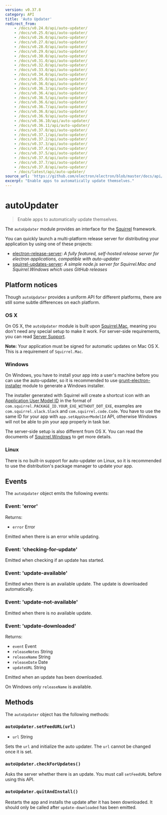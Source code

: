 ```yaml
---
version: v0.37.8
category: API
title: 'Auto Updater'
redirect_from:
    - /docs/v0.24.0/api/auto-updater/
    - /docs/v0.25.0/api/auto-updater/
    - /docs/v0.26.0/api/auto-updater/
    - /docs/v0.27.0/api/auto-updater/
    - /docs/v0.28.0/api/auto-updater/
    - /docs/v0.29.0/api/auto-updater/
    - /docs/v0.30.0/api/auto-updater/
    - /docs/v0.31.0/api/auto-updater/
    - /docs/v0.32.0/api/auto-updater/
    - /docs/v0.33.0/api/auto-updater/
    - /docs/v0.34.0/api/auto-updater/
    - /docs/v0.35.0/api/auto-updater/
    - /docs/v0.36.0/api/auto-updater/
    - /docs/v0.36.3/api/auto-updater/
    - /docs/v0.36.4/api/auto-updater/
    - /docs/v0.36.5/api/auto-updater/
    - /docs/v0.36.6/api/auto-updater/
    - /docs/v0.36.7/api/auto-updater/
    - /docs/v0.36.8/api/auto-updater/
    - /docs/v0.36.9/api/auto-updater/
    - /docs/v0.36.10/api/auto-updater/
    - /docs/v0.36.11/api/auto-updater/
    - /docs/v0.37.0/api/auto-updater/
    - /docs/v0.37.1/api/auto-updater/
    - /docs/v0.37.2/api/auto-updater/
    - /docs/v0.37.3/api/auto-updater/
    - /docs/v0.37.4/api/auto-updater/
    - /docs/v0.37.5/api/auto-updater/
    - /docs/v0.37.6/api/auto-updater/
    - /docs/v0.37.7/api/auto-updater/
    - /docs/v0.37.8/api/auto-updater/
    - /docs/latest/api/auto-updater/
source_url: 'https://github.com/electron/electron/blob/master/docs/api/auto-updater.md'
excerpt: "Enable apps to automatically update themselves."
---
```


# autoUpdater

> Enable apps to automatically update themselves.

The `autoUpdater` module provides an interface for the [Squirrel](https://github.com/Squirrel) framework.

You can quickly launch a multi-platform release server for distributing your
application by using one of these projects:

- [electron-release-server][electron-release-server]: *A fully featured,
  self-hosted release server for electron applications, compatible with
  auto-updater*
- [squirrel-updates-server][squirrel-updates-server]: *A simple node.js server
  for Squirrel.Mac and Squirrel.Windows which uses GitHub releases*

## Platform notices

Though `autoUpdater` provides a uniform API for different platforms, there are
still some subtle differences on each platform.

### OS X

On OS X, the `autoUpdater` module is built upon [Squirrel.Mac][squirrel-mac],
meaning you don't need any special setup to make it work. For server-side
requirements, you can read [Server Support][server-support].

**Note:** Your application must be signed for automatic updates on Mac OS X.
This is a requirement of `Squirrel.Mac`.

### Windows

On Windows, you have to install your app into a user's machine before you can
use the auto-updater, so it is recommended to use
[grunt-electron-installer][installer] module to generate a Windows installer.

The installer generated with Squirrel will create a shortcut icon with an
[Application User Model ID][app-user-model-id] in the format of
`com.squirrel.PACKAGE_ID.YOUR_EXE_WITHOUT_DOT_EXE`, examples are
`com.squirrel.slack.Slack` and `com.squirrel.code.Code`. You have to use the
same ID for your app with `app.setAppUserModelId` API, otherwise Windows will
not be able to pin your app properly in task bar.

The server-side setup is also different from OS X. You can read the documents of
[Squirrel.Windows][squirrel-windows] to get more details.

### Linux

There is no built-in support for auto-updater on Linux, so it is recommended to
use the distribution's package manager to update your app.

## Events

The `autoUpdater` object emits the following events:

### Event: 'error'

Returns:

* `error` Error

Emitted when there is an error while updating.

### Event: 'checking-for-update'

Emitted when checking if an update has started.

### Event: 'update-available'

Emitted when there is an available update. The update is downloaded
automatically.

### Event: 'update-not-available'

Emitted when there is no available update.

### Event: 'update-downloaded'

Returns:

* `event` Event
* `releaseNotes` String
* `releaseName` String
* `releaseDate` Date
* `updateURL` String

Emitted when an update has been downloaded.

On Windows only `releaseName` is available.

## Methods

The `autoUpdater` object has the following methods:

### `autoUpdater.setFeedURL(url)`

* `url` String

Sets the `url` and initialize the auto updater. The `url` cannot be changed
once it is set.

### `autoUpdater.checkForUpdates()`

Asks the server whether there is an update. You must call `setFeedURL` before
using this API.

### `autoUpdater.quitAndInstall()`

Restarts the app and installs the update after it has been downloaded. It
should only be called after `update-downloaded` has been emitted.

[squirrel-mac]: https://github.com/Squirrel/Squirrel.Mac
[server-support]: https://github.com/Squirrel/Squirrel.Mac#server-support
[squirrel-windows]: https://github.com/Squirrel/Squirrel.Windows
[installer]: https://github.com/atom/grunt-electron-installer
[app-user-model-id]: https://msdn.microsoft.com/en-us/library/windows/desktop/dd378459(v=vs.85).aspx
[electron-release-server]: https://github.com/ArekSredzki/electron-release-server
[squirrel-updates-server]: https://github.com/Aluxian/squirrel-updates-server
